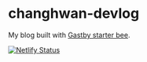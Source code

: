 # changhwan-devlog

My blog built with [Gastby starter bee](https://github.com/JaeYeopHan/gatsby-starter-bee).

[![Netlify Status](https://api.netlify.com/api/v1/badges/8fc0562f-201e-43b8-b806-2940de5b2d49/deploy-status)](https://app.netlify.com/sites/changhwan-devlog/deploys)